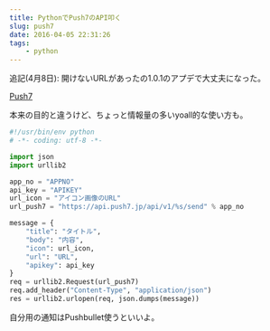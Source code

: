 ```yaml
---
title: PythonでPush7のAPI叩く
slug: push7
date: 2016-04-05 22:31:26
tags:
    - python
---
```

<!--more-->

追記(4月8日): 開けないURLがあったの1.0.1のアプデで大丈夫になった。

[Push7](https://push7.jp/)

本来の目的と違うけど、ちょっと情報量の多いyoall的な使い方も。

```python
#!/usr/bin/env python
# -*- coding: utf-8 -*-

import json
import urllib2

app_no = "APPNO"
api_key = "APIKEY"
url_icon = "アイコン画像のURL"
url_push7 = "https://api.push7.jp/api/v1/%s/send" % app_no

message = {
    "title": "タイトル",
    "body": "内容",
    "icon": url_icon,
    "url": "URL",
    "apikey": api_key
}
req = urllib2.Request(url_push7)
req.add_header("Content-Type", "application/json")
res = urllib2.urlopen(req, json.dumps(message))
```

自分用の通知はPushbullet使うといいよ。
